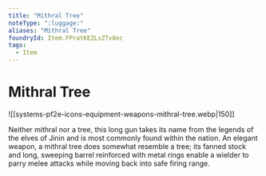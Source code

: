 ```yaml
---
title: "Mithral Tree"
noteType: ":luggage:"
aliases: "Mithral Tree"
foundryId: Item.FPratKEZLsZTv8ec
tags:
  - Item
---
```


# Mithral Tree
![[systems-pf2e-icons-equipment-weapons-mithral-tree.webp|150]]

Neither mithral nor a tree, this long gun takes its name from the legends of the elves of Jinin and is most commonly found within the nation. An elegant weapon, a mithral tree does somewhat resemble a tree; its fanned stock and long, sweeping barrel reinforced with metal rings enable a wielder to parry melee attacks while moving back into safe firing range.
